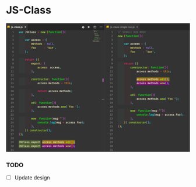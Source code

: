 # JS-Class

![Screenshot](https://raw.githubusercontent.com/markpanado/JS-Class/master/screenshot.png)

### TODO
- [ ] Update design
